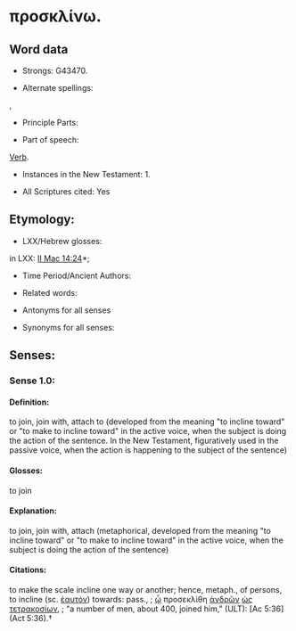 # προσκλίνω.

<!-- Status: S2=NeedsReview -->
<!-- Lexica used for edits: BDAG, FFM, LN, A-S -->

## Word data

* Strongs: G43470.

* Alternate spellings:

,

* Principle Parts: 


* Part of speech: 

[Verb](http://ugg.readthedocs.io/en/latest/verb.html).

* Instances in the New Testament: 1.

* All Scriptures cited: Yes

## Etymology: 


* LXX/Hebrew glosses: 

in LXX: [II Mac 14:24](2Macc.14.24)*;

* Time Period/Ancient Authors: 


* Related words: 

* Antonyms for all senses

* Synonyms for all senses: 


## Senses: 


### Sense  1.0:  

#### Definition: 

to join, join with, attach to (developed from the meaning "to incline toward" or "to make to incline toward" in the active voice, when the subject is doing the action of the sentence.  In the New Testament, figuratively used in the passive voice, when the action is happening to the subject of the sentence)

#### Glosses: 

to join

#### Explanation: 

to join, join with, attach (metaphorical, developed from the meaning "to incline toward" or "to make to incline toward" in the active voice, when the subject is doing the action of the sentence)

#### Citations: 

to make the scale incline one way or another; hence, metaph., of persons, to incline (sc. [ἑαυτόν]()) towards: pass., 
; [ᾧ](../G37390/01.md) προσεκλίθη [ἀνδρῶν](../G04350/01.md) [ὡς](../G56130/01.md) [τετρακοσίων](../G50710/01.md), 
; "a number of men, about 400, joined him," (ULT): 
[Ac 5:36](Act 5:36).†